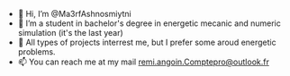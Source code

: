 - 👋 Hi, I’m @Ma3rfAshnosmiytni
- 🌱 I’m a student in bachelor's degree in energetic mecanic and numeric simulation (it's the last year)
- 💞️ All types of projects interrest me, but I prefer some aroud energetic problems.  
- 📫 You can reach me at my mail remi.angoin.Comptepro@outlook.fr

